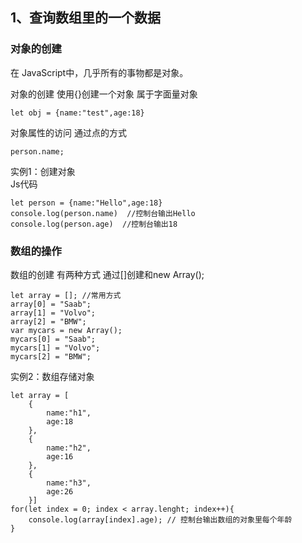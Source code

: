 ## 1、查询数组里的一个数据
### 对象的创建
在 JavaScript中，几乎所有的事物都是对象。

对象的创建 使用{}创建一个对象 属于字面量对象

```
let obj = {name:"test",age:18}
```

对象属性的访问 通过点的方式
```
person.name;
```

实例1：创建对象   
Js代码
```
let person = {name:"Hello",age:18}
console.log(person.name)  //控制台输出Hello
console.log(person.age)  //控制台输出18
```

### 数组的操作
数组的创建 有两种方式 通过[]创建和new Array();
```
let array = []; //常用方式
array[0] = "Saab";
array[1] = "Volvo";
array[2] = "BMW";
var mycars = new Array();
mycars[0] = "Saab";
mycars[1] = "Volvo";
mycars[2] = "BMW";
```

实例2：数组存储对象
```
let array = [
    {
        name:"h1",
        age:18
    },
    {
        name:"h2",
        age:16
    },
    {
        name:"h3",
        age:26
    }]
for(let index = 0; index < array.lenght; index++){
    console.log(array[index].age); // 控制台输出数组的对象里每个年龄
}
```
